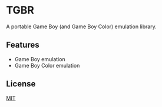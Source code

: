 # TGBR

A portable Game Boy (and Game Boy Color) emulation library.

## Features

* Game Boy emulation
* Game Boy Color emulation

## License

[MIT](LICENSE)
